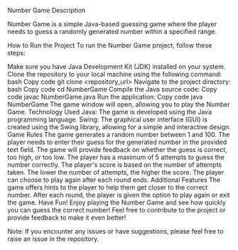 Number Game
Description

Number Game is a simple Java-based guessing game where the player needs to guess a randomly generated number within a specified range.

How to Run the Project
To run the Number Game project, follow these steps:

Make sure you have Java Development Kit (JDK) installed on your system.
Clone the repository to your local machine using the following command:
bash
Copy code
git clone <repository_url>
Navigate to the project directory:
bash
Copy code
cd NumberGame
Compile the Java source code:
Copy code
javac NumberGame.java
Run the application:
Copy code
java NumberGame
The game window will open, allowing you to play the Number Game.
Technology Used
Java: The game is developed using the Java programming language.
Swing: The graphical user interface (GUI) is created using the Swing library, allowing for a simple and interactive design.
Game Rules
The game generates a random number between 1 and 100.
The player needs to enter their guess for the generated number in the provided text field.
The game will provide feedback on whether the guess is correct, too high, or too low.
The player has a maximum of 5 attempts to guess the number correctly.
The player's score is based on the number of attempts taken. The lower the number of attempts, the higher the score.
The player can choose to play again after each round ends.
Additional Features
The game offers hints to the player to help them get closer to the correct number.
After each round, the player is given the option to play again or exit the game.
Have Fun!
Enjoy playing the Number Game and see how quickly you can guess the correct number! Feel free to contribute to the project or provide feedback to make it even better!

Note: If you encounter any issues or have suggestions, please feel free to raise an issue in the repository.

